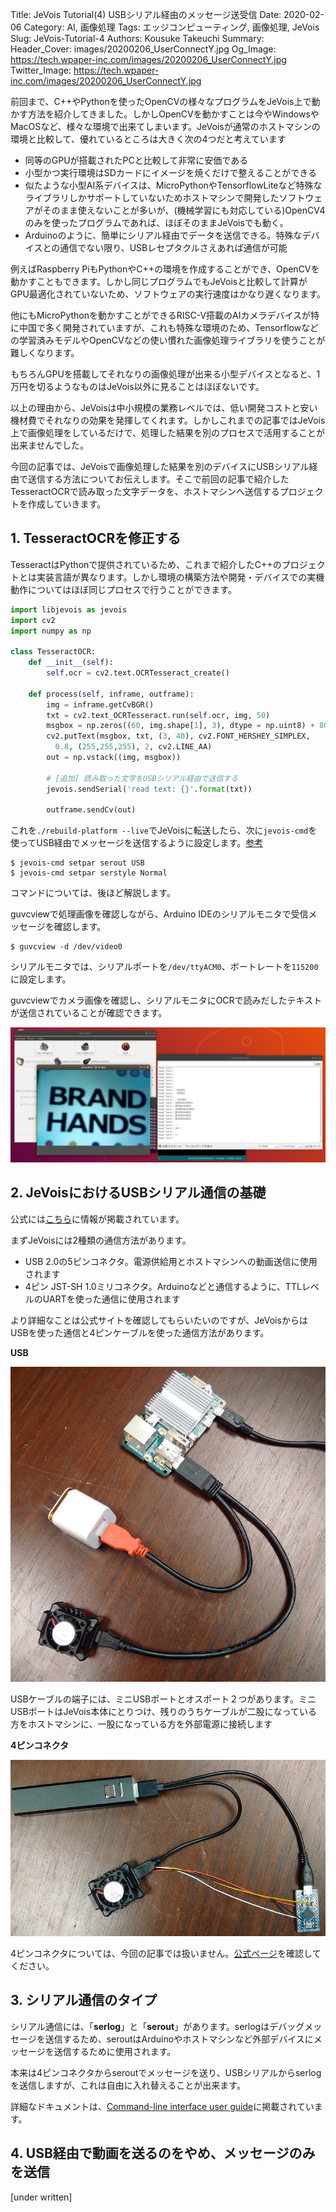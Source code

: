 Title: JeVois Tutorial(4) USBシリアル経由のメッセージ送受信
Date: 2020-02-06
Category: AI, 画像処理
Tags: エッジコンピューティング, 画像処理, JeVois
Slug: JeVois-Tutorial-4
Authors: Kousuke Takeuchi
Summary: 
Header_Cover: images/20200206_UserConnectY.jpg
Og_Image: https://tech.wpaper-inc.com/images/20200206_UserConnectY.jpg
Twitter_Image: https://tech.wpaper-inc.com/images/20200206_UserConnectY.jpg

前回まで、C++やPythonを使ったOpenCVの様々なプログラムをJeVois上で動かす方法を紹介してきました。しかしOpenCVを動かすことは今やWindowsやMacOSなど、様々な環境で出来てしまいます。JeVoisが通常のホストマシンの環境と比較して、優れているところは大きく次の4つだと考えています

+ 同等のGPUが搭載されたPCと比較して非常に安価である
+ 小型かつ実行環境はSDカードにイメージを焼くだけで整えることができる
+ 似たような小型AI系デバイスは、MicroPythonやTensorflowLiteなど特殊なライブラリしかサポートしていないためホストマシンで開発したソフトウェアがそのまま使えないことが多いが、(機械学習にも対応している)OpenCV4のみを使ったプログラムであれば、ほぼそのままJeVoisでも動く。
+ Arduinoのように、簡単にシリアル経由でデータを送信できる。特殊なデバイスとの通信でない限り、USBレセプタクルさえあれば通信が可能

例えばRaspberry PiもPythonやC++の環境を作成することができ、OpenCVを動かすこともできます。しかし同じプログラムでもJeVoisと比較して計算がGPU最適化されていないため、ソフトウェアの実行速度はかなり遅くなります。

他にもMicroPythonを動かすことができるRISC-V搭載のAIカメラデバイスが特に中国で多く開発されていますが、これも特殊な環境のため、Tensorflowなどの学習済みモデルやOpenCVなどの使い慣れた画像処理ライブラリを使うことが難しくなります。

もちろんGPUを搭載してそれなりの画像処理が出来る小型デバイスとなると、1万円を切るようなものはJeVois以外に見ることはほぼないです。

以上の理由から、JeVoisは中小規模の業務レベルでは、低い開発コストと安い機材費でそれなりの効果を発揮してくれます。しかしこれまでの記事ではJeVois上で画像処理をしているだけで、処理した結果を別のプロセスで活用することが出来ませんでした。

今回の記事では、JeVoisで画像処理した結果を別のデバイスにUSBシリアル経由で送信する方法についてお伝えします。そこで前回の記事で紹介したTesseractOCRで読み取った文字データを、ホストマシンへ送信するプロジェクトを作成していきます。

## 1. TesseractOCRを修正する

TesseractはPythonで提供されているため、これまで紹介したC++のプロジェクトとは実装言語が異なります。しかし環境の構築方法や開発・デバイスでの実機動作についてはほぼ同じプロセスで行うことができます。

```python
import libjevois as jevois
import cv2
import numpy as np

class TesseractOCR:
    def __init__(self):
        self.ocr = cv2.text.OCRTesseract_create()
        
    def process(self, inframe, outframe):
        img = inframe.getCvBGR()
        txt = cv2.text_OCRTesseract.run(self.ocr, img, 50)
        msgbox = np.zeros((60, img.shape[1], 3), dtype = np.uint8) + 80
        cv2.putText(msgbox, txt, (3, 40), cv2.FONT_HERSHEY_SIMPLEX,
          0.8, (255,255,255), 2, cv2.LINE_AA)
        out = np.vstack((img, msgbox))

        # [追加] 読み取った文字をUSBシリアル経由で送信する
        jevois.sendSerial('read text: {}'.format(txt))
        
        outframe.sendCv(out)
```

これを`./rebuild-platform --live`でJeVoisに転送したら、次に`jevois-cmd`を使ってUSB経由でメッセージを送信するように設定します。[参考](http://jevois.org/tutorials/UserParseSerial.html)

```shell
$ jevois-cmd setpar serout USB
$ jevois-cmd setpar serstyle Normal
```

コマンドについては、後ほど解説します。

guvcviewで処理画像を確認しながら、Arduino IDEのシリアルモニタで受信メッセージを確認します。

```shell
$ guvcview -d /dev/video0
```

シリアルモニタでは、シリアルポートを`/dev/ttyACM0`、ボートレートを`115200`に設定します。

guvcviewでカメラ画像を確認し、シリアルモニタにOCRで読みだしたテキストが送信されていることが確認できます。

![20200206_tesseract_serial](images/20200206_tesseract_serial.png)

## 2. JeVoisにおけるUSBシリアル通信の基礎

公式には[こちら](http://jevois.org/doc/UserConnect.html)に情報が掲載されています。

まずJeVoisには2種類の通信方法があります。

- USB 2.0の5ピンコネクタ。電源供給用とホストマシンへの動画送信に使用されます
- 4ピン JST-SH 1.0ミリコネクタ。Arduinoなどと通信するように、TTLレベルのUARTを使った通信に使用されます

より詳細なことは公式サイトを確認してもらいたいのですが、JeVoisからはUSBを使った通信と4ピンケーブルを使った通信方法があります。

**USB**

![20200206_UserConnectWeakHostCharger](images/20200206_UserConnectWeakHostCharger.jpg)

USBケーブルの端子には、ミニUSBポートとオスポート２つがあります。ミニUSBポートはJeVois本体にとりつけ、残りのうちケーブルが二股になっている方をホストマシンに、一股になっている方を外部電源に接続します

**4ピンコネクタ**

![20200206_UserConnectUSBbattArdu2](images/20200206_UserConnectUSBbattArdu2.jpg)

4ピンコネクタについては、今回の記事では扱いません。[公式ページ](http://jevois.org/doc/UserSerial.html)を確認してください。

## 3. シリアル通信のタイプ

シリアル通信には、「**serlog**」と「**serout**」があります。serlogはデバッグメッセージを送信するため、seroutはArduinoやホストマシンなど外部デバイスにメッセージを送信するために使用されます。

本来は4ピンコネクタからseroutでメッセージを送り、USBシリアルからserlogを送信しますが、これは自由に入れ替えることが出来ます。

 詳細なドキュメントは、[Command-line interface user guide](http://jevois.org/doc/UserCli.html)に掲載されています。

## 4. USB経由で動画を送るのをやめ、メッセージのみを送信

[under written]


